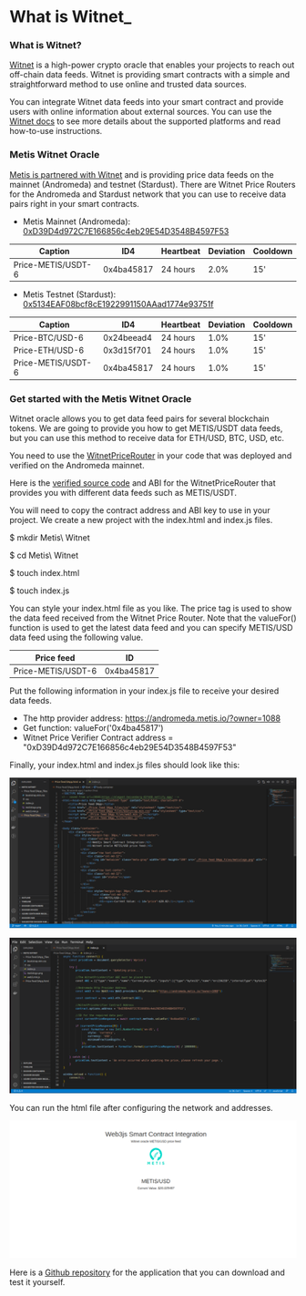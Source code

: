 # What is Witnet\_

### What is Witnet? <a href="#_3kwo0ui623c3" id="_3kwo0ui623c3"></a>

[Witnet](https://witnet.io/) is a high-power crypto oracle that enables your projects to reach out off-chain data feeds. Witnet is providing smart contracts with a simple and straightforward method to use online and trusted data sources.

You can integrate Witnet data feeds into your smart contract and provide users with online information about external sources. You can use the [Witnet docs](https://docs.witnet.io/) to see more details about the supported platforms and read how-to-use instructions.

### Metis Witnet Oracle <a href="#_pgezbachtdpv" id="_pgezbachtdpv"></a>

[Metis is partnered with Witnet](https://docs.witnet.io/smart-contracts/supported-chains) and is providing price data feeds on the mainnet (Andromeda) and testnet (Stardust). There are Witnet Price Routers for the Andromeda and Stardust network that you can use to receive data pairs right in your smart contracts.

* Metis Mainnet (Andromeda): [0xD39D4d972C7E166856c4eb29E54D3548B4597F53](https://andromeda-explorer.metis.io/address/0xD39D4d972C7E166856c4eb29E54D3548B4597F53/read-contract)

| Caption            | ID4        | Heartbeat | Deviation | Cooldown |
| ------------------ | ---------- | --------- | --------- | -------- |
| Price-METIS/USDT-6 | 0x4ba45817 | 24 hours  | 2.0%      | 15'      |

* Metis Testnet (Stardust): [0x5134EAF08bcf8cE1922991150AAad1774e93751f](https://stardust-explorer.metis.io/address/0x5134EAF08bcf8cE1922991150AAad1774e93751f/transactions)

| Caption            | ID4        | Heartbeat | Deviation | Cooldown |
| ------------------ | ---------- | --------- | --------- | -------- |
| Price-BTC/USD-6    | 0x24beead4 | 24 hours  | 1.0%      | 15'      |
| Price-ETH/USD-6    | 0x3d15f701 | 24 hours  | 1.0%      | 15'      |
| Price-METIS/USDT-6 | 0x4ba45817 | 24 hours  | 1.0%      | 15'      |

### Get started with the Metis Witnet Oracle <a href="#_fjcj61hj56ze" id="_fjcj61hj56ze"></a>

Witnet oracle allows you to get data feed pairs for several blockchain tokens. We are going to provide you how to get METIS/USDT data feeds, but you can use this method to receive data for ETH/USD, BTC, USD, etc.

You need to use the [WitnetPriceRouter](https://andromeda-explorer.metis.io/address/0xD39D4d972C7E166856c4eb29E54D3548B4597F53/read-contract) in your code that was deployed and verified on the Andromeda mainnet.

Here is the [verified source code](https://andromeda-explorer.metis.io/address/0xD39D4d972C7E166856c4eb29E54D3548B4597F53/contracts) and ABI for the WitnetPriceRouter that provides you with different data feeds such as METIS/USDT.

You will need to copy the contract address and ABI key to use in your project. We create a new project with the index.html and index.js files.

$ mkdir Metis\ Witnet

$ cd Metis\ Witnet

$ touch index.html

$ touch index.js

You can style your index.html file as you like. The price tag is used to show the data feed received from the Witnet Price Router. Note that the valueFor() function is used to get the latest data feed and you can specify METIS/USD data feed using the following value.

| Price feed         | ID         |
| ------------------ | ---------- |
| Price-METIS/USDT-6 | 0x4ba45817 |

Put the following information in your index.js file to receive your desired data feeds.

* The http provider address: https://andromeda.metis.io/?owner=1088
* Get function: valueFor('0x4ba45817')
* Witnet Price Verifier Contract address = "0xD39D4d972C7E166856c4eb29E54D3548B4597F53"

Finally, your index.html and index.js files should look like this:

![](<../.gitbook/assets/0 (3)>)

![](<../.gitbook/assets/1 (6)>)

You can run the html file after configuring the network and addresses.

![](<../.gitbook/assets/2 (7)>)

Here is a [Github repository](https://github.com/Metisdvlpr/Metis-Witnet) for the application that you can download and test it yourself.
